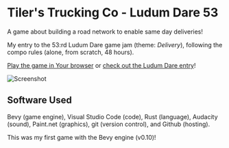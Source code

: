 # Tiler's Trucking Co - Ludum Dare 53

A game about building a road network to enable same day deliveries!

My entry to the 53:rd Ludum Dare game jam (theme: *Delivery*), following the compo rules (alone, from scratch, 48 hours).

[Play the game in Your browser](https://aggrathon.github.io/LudumDare53/) or [check out the Ludum Dare entry](https://ldjam.com/events/ludum-dare/53/tilers-trucking-co)!

![Screenshot](assets/screenshot.png)

## Software Used

Bevy (game engine), Visual Studio Code (code), Rust (language), Audacity (sound), Paint.net (graphics), git (version control), and Github (hosting).

This was my first game with the Bevy engine (v0.10)!
